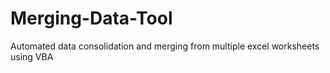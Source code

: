 # Merging-Data-Tool
Automated data consolidation and merging from multiple excel worksheets using VBA
